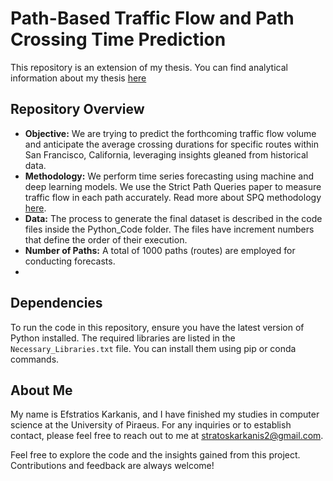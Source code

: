 # Path-Based Traffic Flow and Path Crossing Time Prediction

This repository is an extension of my thesis. You can find analytical information about my thesis [here](https://github.com/stratoskar/Traffic_Flow_Prediction/)

## Repository Overview

- **Objective:** We are trying to predict the forthcoming traffic flow volume and anticipate the average crossing durations for specific routes within San Francisco, California, leveraging insights gleaned from historical data.
- **Methodology:** We perform time series forecasting using machine and deep learning models. We use the Strict Path Queries paper to measure traffic flow in each path accurately. Read more about SPQ methodology [here](Related_Work/Strict_Path_Queries.pdf).
- **Data:** The process to generate the final dataset is described in the code files inside the Python_Code folder. The files have increment numbers that define the order of their execution.
- **Number of Paths:** A total of 1000 paths (routes) are employed for conducting forecasts.
- 
## Dependencies

To run the code in this repository, ensure you have the latest version of Python installed. The required libraries are listed in the `Necessary_Libraries.txt` file. You can install them using pip or conda commands.

## About Me
My name is Efstratios Karkanis, and I have finished my studies in computer science at the University of Piraeus. 
For any inquiries or to establish contact, please feel free to reach out to me at stratoskarkanis2@gmail.com.

Feel free to explore the code and the insights gained from this project. Contributions and feedback are always welcome!
